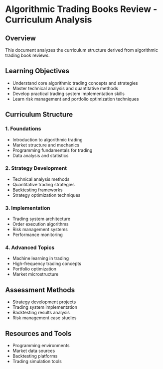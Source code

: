 # Algorithmic Trading Books Review - Curriculum Analysis

## Overview
This document analyzes the curriculum structure derived from algorithmic trading book reviews.

## Learning Objectives
- Understand core algorithmic trading concepts and strategies
- Master technical analysis and quantitative methods
- Develop practical trading system implementation skills
- Learn risk management and portfolio optimization techniques

## Curriculum Structure

### 1. Foundations
- Introduction to algorithmic trading
- Market structure and mechanics
- Programming fundamentals for trading
- Data analysis and statistics

### 2. Strategy Development
- Technical analysis methods
- Quantitative trading strategies
- Backtesting frameworks
- Strategy optimization techniques

### 3. Implementation
- Trading system architecture
- Order execution algorithms
- Risk management systems
- Performance monitoring

### 4. Advanced Topics
- Machine learning in trading
- High-frequency trading concepts
- Portfolio optimization
- Market microstructure

## Assessment Methods
- Strategy development projects
- Trading system implementation
- Backtesting results analysis
- Risk management case studies

## Resources and Tools
- Programming environments
- Market data sources
- Backtesting platforms
- Trading simulation tools
